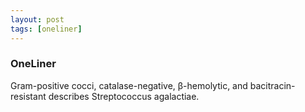 ```yaml
---
layout: post
tags: [oneliner]
---
```



### OneLiner

Gram-positive cocci, catalase-negative, β-hemolytic, and bacitracin-resistant describes Streptococcus agalactiae.
